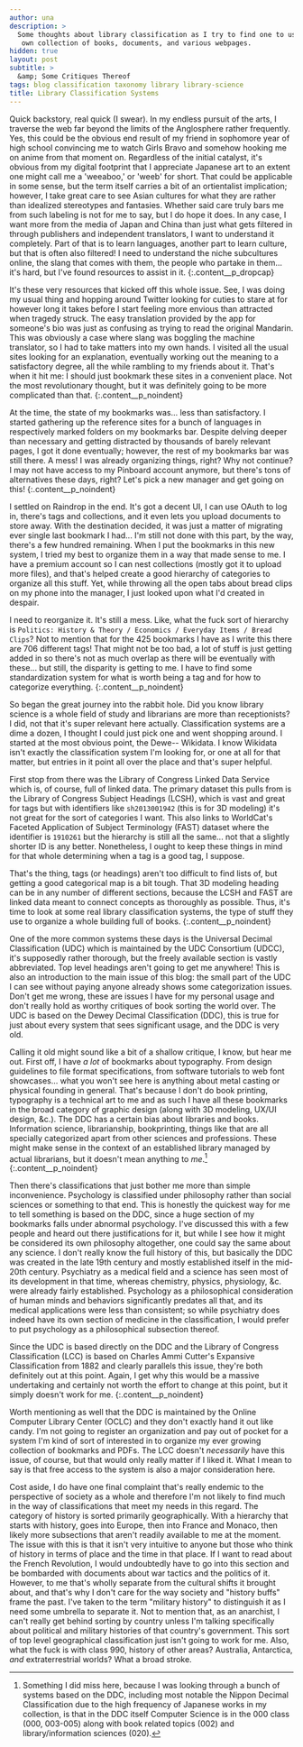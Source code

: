 ```yaml
---
author: una
description: >
  Some thoughts about library classification as I try to find one to use for my
   own collection of books, documents, and various webpages.
hidden: true
layout: post
subtitle: >
  &amp; Some Critiques Thereof
tags: blog classification taxonomy library library-science
title: Library Classification Systems
---
```


Quick backstory, real quick (I swear). In my endless pursuit of the arts, I
traverse the web far beyond the limits of the Anglosphere rather frequently.
Yes, this could be the obvious end result of my friend in sophomore year of high
school convincing me to watch Girls Bravo and somehow hooking me on anime from
that moment on. Regardless of the initial catalyst, it's obvious from my digital
footprint that I appreciate Japanese art to an extent one might call me a
'weeaboo,' or 'weeb' for short. That could be applicable in some sense, but the
term itself carries a bit of an ortientalist implication; however, I take great
care to see Asian cultures for what they are rather than idealized stereotypes
and fantasies. Whether said care truly bars me from such labeling is not for me
to say, but I do hope it does. In any case, I want more from the media of Japan
and China than just what gets filtered in through publishers and independent
translators, I want to understand it completely. Part of that is to learn
languages, another part to learn culture, but that is often also filtered! I
need to understand the niche subcultures online, the slang that comes with them,
the people who partake in them... it's hard, but I've found resources to assist
in it.
{:.content__p_dropcap}

It's these very resources that kicked off this whole issue. See, I was doing my
usual thing and hopping around Twitter looking for cuties to stare at for
however long it takes before I start feeling more envious than attracted when
tragedy struck. The easy translation provided by the app for someone's bio was
just as confusing as trying to read the original Mandarin. This was obviously a
case where slang was boggling the machine translator, so I had to take matters
into my own hands. I visited all the usual sites looking for an explanation,
eventually working out the meaning to a satisfactory degree, all the while
rambling to my friends about it. That's when it hit me: I should just bookmark
these sites in a convenient place. Not the most revolutionary thought, but it
was definitely going to be more complicated than that.
{:.content__p_noindent}

At the time, the state of my bookmarks was... less than satisfactory. I started
gathering up the reference sites for a bunch of languages in respectively marked
folders on my bookmarks bar. Despite delving deeper than necessary and getting
distracted by thousands of barely relevant pages, I got it done eventually;
however, the rest of my bookmarks bar was still there. A mess! I was already
organizing things, right? Why not continue? I may not have access to my Pinboard
account anymore, but there's tons of alternatives these days, right? Let's pick
a new manager and get going on this!
{:.content__p_noindent}

I settled on Raindrop in the end. It's got a decent UI, I can use OAuth to log
in, there's tags and collections, and it even lets you upload documents to store
away. With the destination decided, it was just a matter of migrating ever
single last bookmark I had... I'm still not done with this part, by the way,
there's a few hundred remaining. When I put the bookmarks in this new system, I
tried my best to organize them in a way that made sense to me. I have a premium
account so I can nest collections (mostly got it to upload more files), and
that's helped create a good hierarchy of categories to organize all this stuff.
Yet, while throwing all the open tabs about bread clips on my phone into the
manager, I just looked upon what I'd created in despair.

I need to reorganize it. It's still a mess. Like, what the fuck sort of
hierarchy is
`Politics: History & Theory / Economics / Everyday Items / Bread Clips`? Not to
mention that for the 425 bookmarks I have as I write this there are 706
different tags! That might not be too bad, a lot of stuff is just getting added
in so there's not as much overlap as there will be eventually with these... but
still, the disparity is getting to me. I have to find some standardization
system for what is worth being a tag and for how to categorize everything.
{:.content__p_noindent}

So began the great journey into the rabbit hole. Did you know library science is
a whole field of study and librarians are more than receptionists? I did, not
that it's super relevant here actually. Classification systems are a dime a
dozen, I thought I could just pick one and went shopping around. I started at
the most obvious point, the Dewe-- Wikidata. I know Wikidata isn't exactly the
classification system I'm looking for, or one at all for that matter, but
entries in it point all over the place and that's super helpful.

First stop from there was the Library of Congress Linked Data Service which is,
of course, full of linked data. The primary dataset this pulls from is the
Library of Congress Subject Headings (LCSH), which is vast and great for tags
but with identifiers like `sh2013001942` (this is for 3D modeling) it's not
great for the sort of categories I want. This also links to WorldCat's Faceted
Application of Subject Terminology (FAST) dataset where the identifier is
`1910261` but the hierarchy is still all the same... not that a slightly shorter
ID is any better. Nonetheless, I ought to keep these things in mind for that
whole determining when a tag is a good tag, I suppose.

That's the thing, tags (or headings) aren't too difficult to find lists of, but
getting a good categorical map is a bit tough. That 3D modeling heading can be
in any number of different sections, because the LCSH and FAST are linked data
meant to connect concepts as thoroughly as possible. Thus, it's time to look at
some real library classification systems, the type of stuff they use to organize
a whole building full of books.
{:.content__p_noindent}

One of the more common systems these days is the Universal Decimal
Classification (UDC) which is maintained by the UDC Consortium (UDCC), it's
supposedly rather thorough, but the freely available section is vastly
abbreviated. Top level headings aren't going to get me anywhere! This is also an
introduction to the main issue of this blog: the small part of the UDC I can see
without paying anyone already shows some categorization issues. Don't get me
wrong, these are issues I have for my personal usage and don't really hold as
worthy critiques of book sorting the world over. The UDC is based on the Dewey
Decimal Classification (DDC), this is true for just about every system that sees
significant usage, and the DDC is very old.

Calling it old might sound like a bit of a shallow critique, I know, but hear me
out. First off, I have _a lot_ of bookmarks about typography. From design
guidelines to file format specifications, from software tutorials to web font
showcases... what you won't see here is anything about metal casting or physical
founding in general. That's because I don't do book printing, typography is a
technical art to me and as such I have all these bookmarks in the broad category
of graphic design (along with 3D modeling, UX/UI design, &c.). The DDC has a
certain bias about libraries and books. Information science, librarianship,
bookprinting, things like that are all specially categorized apart from other
sciences and professions. These might make sense in the context of an
established library managed by actual librarians, but it doesn't mean anything
to _me_.[^1]
{:.content__p_noindent}

[^1]:
    Something I did miss here, because I was looking through a bunch of systems
    based on the DDC, including most notable the Nippon Decimal Classification
    due to the high frequency of Japanese works in my collection, is that in the
    DDC itself Computer Science is in the 000 class (000, 003-005) along with
    book related topics (002) and library/information sciences (020).

Then there's classifications that just bother me more than simple inconvenience.
Psychology is classified under philosophy rather than social sciences or
something to that end. This is honestly the quickest way for me to tell
something is based on the DDC, since a huge section of my bookmarks falls under
abnormal psychology. I've discussed this with a few people and heard out there
justifications for it, but while I see how it might be considered its own
philosophy altogether, one could say the same about any science. I don't really
know the full history of this, but basically the DDC was created in the late
19th century and mostly established itself in the mid-20th century. Psychiatry
as a medical field and a science has seen most of its development in that time,
whereas chemistry, physics, physiology, &c. were already fairly established.
Psychology as a philosophical consideration of human minds and behaviors
significantly predates all that, and its medical applications were less than
consistent; so while psychiatry does indeed have its own section of medicine in
the classification, I would prefer to put psychology as a philosophical
subsection thereof.

Since the UDC is based directly on the DDC and the Library of Congress
Classification (LCC) is based on Charles Ammi Cutter's Expansive Classification
from 1882 and clearly parallels this issue, they're both definitely out at this
point. Again, I get why this would be a massive undertaking and certainly not
worth the effort to change at this point, but it simply doesn't work for me.
{:.content__p_noindent}

Worth mentioning as well that the DDC is maintained by the Online Computer
Library Center (OCLC) and they don't exactly hand it out like candy. I'm not
going to register an organization and pay out of pocket for a system I'm kind of
sort of interested in to organize my ever growing collection of bookmarks and
PDFs. The LCC doesn't _necessarily_ have this issue, of course, but that would
only really matter if I liked it. What I mean to say is that free access to the
system is also a major consideration here.

Cost aside, I do have one final complaint that's really endemic to the
perspective of society as a whole and therefore I'm not likely to find much in
the way of classifications that meet my needs in this regard. The category of
history is sorted primarily geographically. With a hierarchy that starts with
history, goes into Europe, then into France and Monaco, then likely more
subsections that aren't readily available to me at the moment. The issue with
this is that it isn't very intuitive to anyone but those who think of history in
terms of place and the time in that place. If I want to read about the French
Revolution, I would undoubtedly have to go into this section and be bombarded
with documents about war tactics and the politics of it. However, to me that's
wholly separate from the cultural shifts it brought about, and that's why I
don't care for the way society and "history buffs" frame the past. I've taken to
the term "military history" to distinguish it as I need some umbrella to
separate it. Not to mention that, as an anarchist, I can't really get behind
sorting by country unless I'm talking specifically about political and military
histories of that country's government. This sort of top level geographical
classification just isn't going to work for me. Also, what the fuck is with
class 990, history of other areas? Australia, Antarctica, _and_ extraterrestrial
worlds? What a broad stroke.
